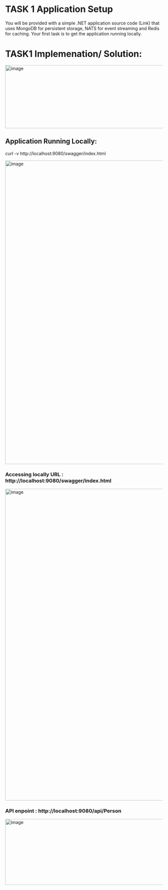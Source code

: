# TASK 1 Application Setup
You will be provided with a simple .NET application source code (Link) that uses MongoDB for persistent storage, NATS for event streaming and Redis for caching.
Your first task is to get the application running locally.

# TASK1 Implemenation/ Solution:


<img width="1582" height="202" alt="image" src="https://github.com/user-attachments/assets/41befee9-edcd-45ad-bc77-b0748dcf3ffd" />





## Application Running Locally:

curl -v http://localhost:9080/swagger/index.html 


<img width="1867" height="971" alt="image" src="https://github.com/user-attachments/assets/07c738df-1f6b-4774-939e-57a0dda310c6" />


### Accessing locally URL : http://localhost:9080/swagger/index.html


<img width="1854" height="997" alt="image" src="https://github.com/user-attachments/assets/80a8da2c-622a-40d3-b342-4cf2898a0a7a" />


### API enpoint : http://localhost:9080/api/Person

<img width="1657" height="211" alt="image" src="https://github.com/user-attachments/assets/df8b2c96-f9ae-4364-820b-9a756aece046" />
